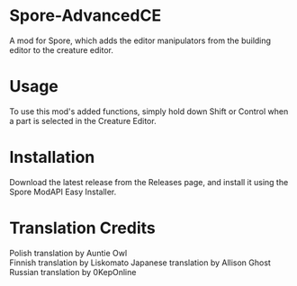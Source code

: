 # Spore-AdvancedCE  
A mod for Spore, which adds the editor manipulators from the building editor to the creature editor.  
  
# Usage
To use this mod's added functions, simply hold down Shift or Control when a part is selected in the Creature Editor.

# Installation
Download the latest release from the Releases page, and install it using the Spore ModAPI Easy Installer.

# Translation Credits
Polish translation by Auntie Owl  
Finnish translation by Liskomato
Japanese translation by Allison Ghost
Russian translation by 0KepOnline
